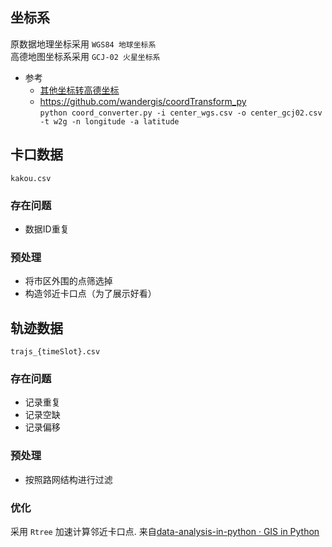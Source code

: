 

## 坐标系
原数据地理坐标采用 `WGS84 地球坐标系`  
高德地图坐标系采用 `GCJ-02 火星坐标系`  

- 参考 
	- [其他坐标转高德坐标](https://lbs.amap.com/api/javascript-api/guide/transform/convertfrom)
	- https://github.com/wandergis/coordTransform_py  
	`python coord_converter.py -i center_wgs.csv -o center_gcj02.csv -t w2g -n longitude -a latitude`


## 卡口数据
`kakou.csv`

### 存在问题
- 数据ID重复 

### 预处理
- 将市区外围的点筛选掉
- 构造邻近卡口点（为了展示好看）

## 轨迹数据
`trajs_{timeSlot}.csv`

### 存在问题
- 记录重复
- 记录空缺
- 记录偏移

### 预处理
- 按照路网结构进行过滤



### 优化
采用 `Rtree` 加速计算邻近卡口点. 来自[data-analysis-in-python · GIS in Python](http://www.data-analysis-in-python.org/t_gis.html)